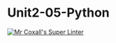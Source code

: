 # Unit2-05-Python
[![Mr Coxall's Super Linter](https://github.com/ICS3U-Programming-DanielM/Unit2-05-Python/workflows/Mr%20Coxall's%20Super%20Linter/badge.svg)](https://github.com/ICS3U-Programming-DanielM/Unit2-05-Python/actions/)
